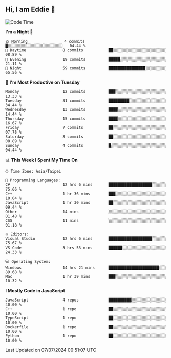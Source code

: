 ## Hi, I am Eddie 👋

<!--START_SECTION:waka-->
![Code Time](http://img.shields.io/badge/Code%20Time-190%20hrs%2035%20mins-blue)

**I'm a Night 🦉** 

```text
🌞 Morning                4 commits           █░░░░░░░░░░░░░░░░░░░░░░░░   04.44 % 
🌆 Daytime                8 commits           ██░░░░░░░░░░░░░░░░░░░░░░░   08.89 % 
🌃 Evening                19 commits          █████░░░░░░░░░░░░░░░░░░░░   21.11 % 
🌙 Night                  59 commits          ████████████████░░░░░░░░░   65.56 % 
```
📅 **I'm Most Productive on Tuesday** 

```text
Monday                   12 commits          ███░░░░░░░░░░░░░░░░░░░░░░   13.33 % 
Tuesday                  31 commits          █████████░░░░░░░░░░░░░░░░   34.44 % 
Wednesday                13 commits          ████░░░░░░░░░░░░░░░░░░░░░   14.44 % 
Thursday                 15 commits          ████░░░░░░░░░░░░░░░░░░░░░   16.67 % 
Friday                   7 commits           ██░░░░░░░░░░░░░░░░░░░░░░░   07.78 % 
Saturday                 8 commits           ██░░░░░░░░░░░░░░░░░░░░░░░   08.89 % 
Sunday                   4 commits           █░░░░░░░░░░░░░░░░░░░░░░░░   04.44 % 
```


📊 **This Week I Spent My Time On** 

```text
🕑︎ Time Zone: Asia/Taipei

💬 Programming Languages: 
C#                       12 hrs 6 mins       ███████████████████░░░░░░   75.66 % 
C++                      1 hr 36 mins        ███░░░░░░░░░░░░░░░░░░░░░░   10.04 % 
JavaScript               1 hr 30 mins        ██░░░░░░░░░░░░░░░░░░░░░░░   09.44 % 
Other                    14 mins             ░░░░░░░░░░░░░░░░░░░░░░░░░   01.48 % 
CSS                      11 mins             ░░░░░░░░░░░░░░░░░░░░░░░░░   01.18 % 

🔥 Editors: 
Visual Studio            12 hrs 6 mins       ███████████████████░░░░░░   75.67 % 
VS Code                  3 hrs 53 mins       ██████░░░░░░░░░░░░░░░░░░░   24.33 % 

💻 Operating System: 
Windows                  14 hrs 21 mins      ██████████████████████░░░   89.68 % 
Mac                      1 hr 39 mins        ███░░░░░░░░░░░░░░░░░░░░░░   10.32 % 
```

**I Mostly Code in JavaScript** 

```text
JavaScript               4 repos             ██████████░░░░░░░░░░░░░░░   40.00 % 
C++                      1 repo              ██░░░░░░░░░░░░░░░░░░░░░░░   10.00 % 
TypeScript               1 repo              ██░░░░░░░░░░░░░░░░░░░░░░░   10.00 % 
Dockerfile               1 repo              ██░░░░░░░░░░░░░░░░░░░░░░░   10.00 % 
Python                   1 repo              ██░░░░░░░░░░░░░░░░░░░░░░░   10.00 % 
```




 Last Updated on 07/07/2024 00:51:07 UTC
<!--END_SECTION:waka-->
